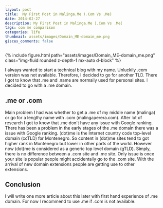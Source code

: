 ```yaml
---
layout: post
title:  My First Post in Malinga.Me (.Com Vs .Me)
date: 2014-02-27
description: My First Post in Malinga.Me (.Com Vs .Me)
tags: com me comparison
categories: life
thumbnail: assets/images/Domain_ME-domain_me.png
giscus_comments: false
---
```


<div class="row mt-3">
    <div class="col-sm mt-3 mt-md-0">
        {% include figure.html path="assets/images/Domain_ME-domain_me.png" class="img-fluid rounded z-depth-1 mx-auto d-block" %}
    </div>
</div>

I always wanted to start a technical blog with my name. Unluckily .com version was not available. Therefore, I decided to go for another TLD. There I got to know that .me and .name are normally used for personal sites. I decided to go with a .me domain.

## **.me or .com**

Main problem I had was whether to get a .me of my middle name (malinga) or go for a lengthy name with .com (malingaperera.com). After lot of research I got to know that .me don't have any issue with Google ranking. There has been a problem in the early stages of the .me domain there was a issue with Google ranking. (dot)me is the Internet country code top-level domain (ccTLD) for Montenegro. So content in (dot)me sites tend to got higher rank in Montenegro but lower in other parts of the world. However now (dot)me is considered as a generic top level domain (gTLD). Simply, there is no difference between a .com site and .me site. Only issue is once your site is popular people might accidentally go to the .com site. With the arrival of new domain extensions people are getting use to other extensions.

## **Conclusion**

I will write one more article about this later with first hand experience of .me domain. For now I recommend to use .me if .com is not available.
